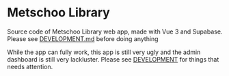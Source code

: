 # Metschoo Library

Source code of Metschoo Library web app, made with Vue 3 and Supabase. Please see
[DEVELOPMENT.md](DEVELOPMENT.md) before doing anything

While the app can fully work, this app is still very ugly and the admin
dashboard is still very lackluster. Please see [DEVELOPMENT](DEVELOPMENT.md#Todo)
for things that needs attention.
